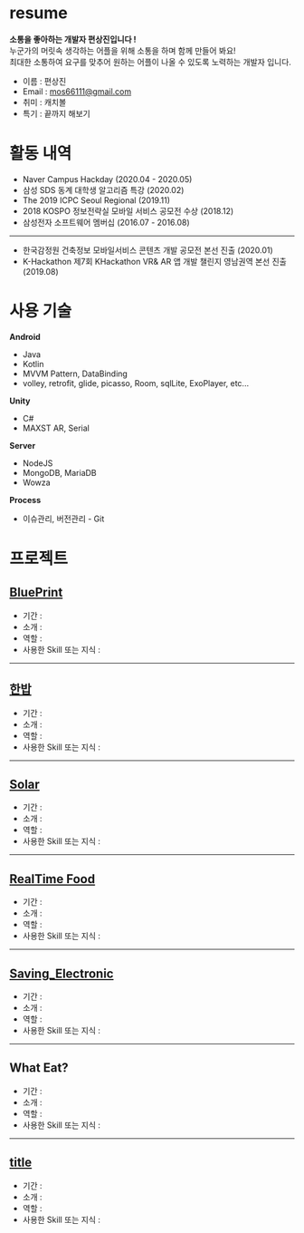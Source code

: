 # resume
__소통을 좋아하는 개발자 편상진입니다 !__   
누군가의 머릿속 생각하는 어플을 위해 소통을 하며 함께 만들어 봐요!   
최대한 소통하여 요구를 맞추어 원하는 어플이 나올 수 있도록 노력하는 개발자 입니다.   

* 이름 : 편상진
* Email : mos66111@gmail.com
* 취미 : 캐치볼
* 특기 : 끝까지 해보기

# 활동 내역
* Naver Campus Hackday (2020.04 - 2020.05)
* 삼성 SDS 동계 대학생 알고리즘 특강 (2020.02)
* The 2019 ICPC Seoul Regional (2019.11)
* 2018 KOSPO 정보전략실 모바일 서비스 공모전 수상 (2018.12)
* 삼성전자 소프트웨어 멤버십 (2016.07 - 2016.08)
* * *
* 한국감정원 건축정보 모바일서비스 콘텐츠 개발 공모전 본선 진출 (2020.01)
* K-Hackathon 제7회 KHackathon VR& AR 앱 개발 챌린지 영남권역 본선 진출 (2019.08)

# 사용 기술
__Android__
* Java
* Kotlin
* MVVM Pattern, DataBinding
* volley, retrofit, glide, picasso, Room, sqlLite, ExoPlayer, etc...

__Unity__
* C#
* MAXST AR, Serial

__Server__
* NodeJS
* MongoDB, MariaDB
* Wowza

__Process__
* 이슈관리, 버전관리 - Git

# 프로젝트
## [BluePrint][link]

[link]: https://github.com/Team-an/blueprint

* 기간 :
* 소개 :
* 역할 :
* 사용한 Skill 또는 지식 :

* * *
## [한밥][link]

[link]: https://github.com/PyeonSangJin/-PlateProject

* 기간 :
* 소개 :
* 역할 :
* 사용한 Skill 또는 지식 :

* * *
## [Solar][link]

[link]: https://github.com/renewalsolar/Solar

* 기간 :
* 소개 :
* 역할 :
* 사용한 Skill 또는 지식 :

* * *
## [RealTime Food][link]

[link]: https://github.com/RealtimeFood

* 기간 :
* 소개 :
* 역할 :
* 사용한 Skill 또는 지식 :

* * *
## [Saving_Electronic][link]

[link]: https://github.com/PyeonSangJin/Saving_Electronic

* 기간 :
* 소개 :
* 역할 :
* 사용한 Skill 또는 지식 :

* * *
## What Eat?

* 기간 :
* 소개 :
* 역할 :
* 사용한 Skill 또는 지식 :

* * *
## [title][link]

[link]: #

* 기간 :
* 소개 :
* 역할 :
* 사용한 Skill 또는 지식 :
